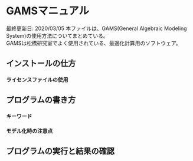 # GAMSマニュアル
最終更新日: 2020/03/05
本ファイルは、GAMS(General Algebraic Modeling System)の使用方法についてまとめている。  
GAMSは松橋研究室でよく使用されている、最適化計算用のソフトウェア。

## インストールの仕方
#### ライセンスファイルの使用
## プログラムの書き方
#### キーワード
#### モデル化時の注意点
## プログラムの実行と結果の確認